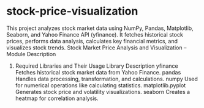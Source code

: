 # stock-price-visualization
This project analyzes stock market data using NumPy, Pandas, Matplotlib, Seaborn, and Yahoo Finance API (yfinance). It fetches historical stock prices, performs data analysis, calculates key financial metrics, and visualizes stock trends.
Stock Market Price Analysis and Visualization – Module Description
1. Required Libraries and Their Usage
Library	Description
yfinance	Fetches historical stock market data from Yahoo Finance.
pandas	Handles data processing, transformation, and calculations.
numpy	Used for numerical operations like calculating statistics.
matplotlib.pyplot	Generates stock price and volatility visualizations.
seaborn	Creates a heatmap for correlation analysis.
